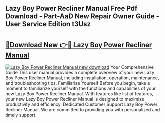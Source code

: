 ## Lazy Boy Power Recliner Manual Free Pdf Download - Part-AaD New Repair Owner Guide - User Service Edition t3Usz

# <h2><a href="http://bc39077.oget.top/?id=Lazy+Boy+Power+Recliner+Manual">🔗Download New 👉🔴 Lazy Boy Power Recliner Manual</a></h2>

[![Lazy Boy Power Recliner Manual new download](https://i.imgur.com/5g1atiW.png)](http://bc39077.oget.top/?id=Lazy+Boy+Power+Recliner+Manual)
Your Comprehensive Guide This user manual provides a complete overview of your new Lazy Boy Power Recliner Manual, including installation, operation, maintenance, and troubleshooting tips. Familiarize Yourself Before you begin, take a moment to familiarize yourself with the functions and capabilities of your new Lazy Boy Power Recliner Manual. With features like list of features, your new Lazy Boy Power Recliner Manual is designed to maximize productivity and efficiency. Dedicated Customer Support Lazy Boy Power Recliner Manual. We are committed to providing you with personalized and timely support.
